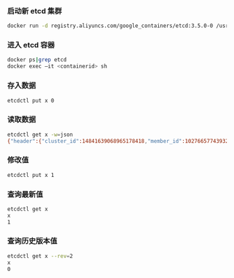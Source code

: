 ### 启动新 etcd 集群

```sh
docker run -d registry.aliyuncs.com/google_containers/etcd:3.5.0-0 /usr/local/bin/etcd
```

### 进入 etcd 容器

```sh
docker ps|grep etcd
docker exec –it <containerid> sh
```

### 存入数据

```sh
etcdctl put x 0
```

### 读取数据

```sh
etcdctl get x -w=json
{"header":{"cluster_id":14841639068965178418,"member_id":10276657743932975437,"revision":2,"raft_term":2},"kvs":[{"key":"eA==","create_revision":2,"mod_revision":2,"version":1,"value":"MA=="}],"count":1}
```

### 修改值

```sh
etcdctl put x 1
```

### 查询最新值

```sh
etcdctl get x
x
1
```

### 查询历史版本值

```sh
etcdctl get x --rev=2
x
0
```
